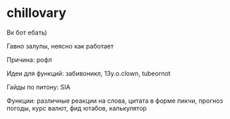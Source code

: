 # chillovary
Вк бот ебать)

Гавно залупы, неясно как работает

Причина: рофл

Идеи для функций: забивоникл, 13y.o.clown, tubeornot

Гайды по питону: SIA

Функции: различные реакции на слова, цитата в форме пикчи, прогноз погоды, курс валют, фид ютабов, калькулятор
